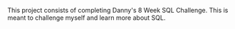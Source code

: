 This project consists of completing Danny's 8 Week SQL Challenge. This is meant to challenge myself and learn more about SQL.